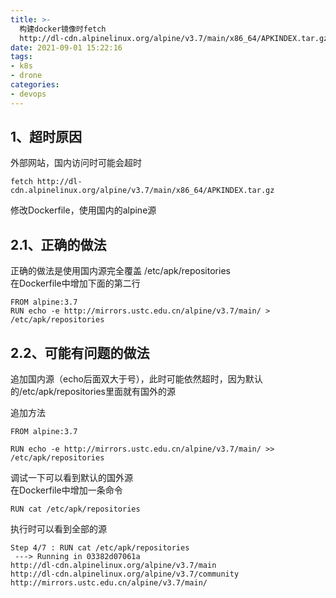 ```yaml
---
title: >-
  构建docker镜像时fetch
  http://dl-cdn.alpinelinux.org/alpine/v3.7/main/x86_64/APKINDEX.tar.gz超时
date: 2021-09-01 15:22:16
tags:
- k8s
- drone
categories: 
- devops
---
```


## 1、超时原因

外部网站，国内访问时可能会超时

```
fetch http://dl-cdn.alpinelinux.org/alpine/v3.7/main/x86_64/APKINDEX.tar.gz
```

修改Dockerfile，使用国内的alpine源

<!--more-->

## 2.1、正确的做法

正确的做法是使用国内源完全覆盖 /etc/apk/repositories  
在Dockerfile中增加下面的第二行

```
FROM alpine:3.7
RUN echo -e http://mirrors.ustc.edu.cn/alpine/v3.7/main/ > /etc/apk/repositories
```

## 2.2、可能有问题的做法

追加国内源（echo后面双大于号），此时可能依然超时，因为默认的/etc/apk/repositories里面就有国外的源

追加方法

```
FROM alpine:3.7

RUN echo -e http://mirrors.ustc.edu.cn/alpine/v3.7/main/ >> /etc/apk/repositories
```

调试一下可以看到默认的国外源  
在Dockerfile中增加一条命令

```
RUN cat /etc/apk/repositories
```

执行时可以看到全部的源

```
Step 4/7 : RUN cat /etc/apk/repositories
 ---> Running in 03382d07061a
http://dl-cdn.alpinelinux.org/alpine/v3.7/main
http://dl-cdn.alpinelinux.org/alpine/v3.7/community
http://mirrors.ustc.edu.cn/alpine/v3.7/main/
```
